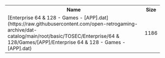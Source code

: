 <table>
<tr><th>Name</th><th>Size</th></tr>
<tr><td>[Enterprise 64 & 128 - Games - [APP].dat](https://raw.githubusercontent.com/open-retrogaming-archive/dat-catalog/main/root/basic/TOSEC/Enterprise/64 & 128/Games/[APP]/Enterprise 64 & 128 - Games - [APP].dat)</td><td>1186</td></tr>
</table>
